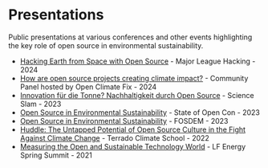 # Presentations 

Public presentations at various conferences and other events highlighting the key role of open source in environmental sustainability.

- [Hacking Earth from Space with Open Source](https://www.youtube.com/watch?v=8NP2iTaWIoc) - Major League Hacking - 2024
- [How are open source projects creating climate impact?](https://www.youtube.com/watch?v=6aEFLPXT6l8) - Community Panel hosted by Open Climate Fix - 2024
- [Innovation für die Tonne? Nachhaltigkeit durch Open Source](https://www.youtube.com/watch?v=P9xa-qPPh58) - Science Slam - 2023
- [Open Source in Environmental Sustainability](https://www.youtube.com/watch?v=AW1ZvjSwV0I) - State of Open Con - 2023
- [Open Source in Environmental Sustainability](https://archive.fosdem.org/2023/schedule/event/sustainability/) - FOSDEM - 2023
- [Huddle: The Untapped Potential of Open Source Culture in the Fight Against Climate Change](https://www.youtube.com/watch?v=_c9twDNB144) - Terrado Climate School - 2022
- [Measuring the Open and Sustainable Technology World](https://www.youtube.com/watch?v=uTbj70jb2hU) - LF Energy Spring Summit - 2021





